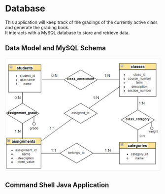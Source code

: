 # Database
This application will keep track of the gradings of the currently active class and generate the grading book. <br>
It interacts with a MySQL database to store and retrieve data.

## Data Model and MySQL Schema
![](https://github.com/shuai-yang/Database/blob/main/images/ermodel.JPG)
## Command Shell Java Application
